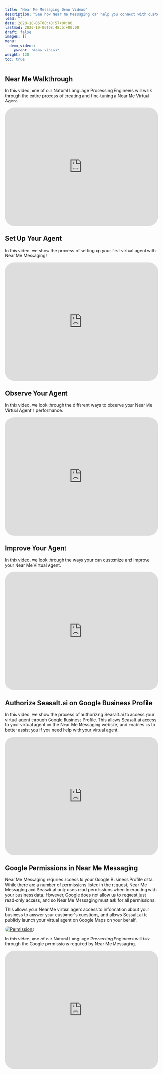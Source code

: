 ```yaml
---
title: "Near Me Messaging Demo Videos"
description: "See how Near Me Messaging can help you connect with customers over Maps by generating a customizable virtual agent based on your Google Business Profile."
lead: ""
date: 2020-10-06T08:48:57+00:00
lastmod: 2020-10-06T08:48:57+00:00
draft: false
images: []
menu:
  demo_videos:
    parent: "demo_videos"
weight: 120
toc: true
---
```


## Near Me Walkthrough

In this video, one of our Natural Language Processing Engineers will walk through the entire process of creating and fine-tuning a Near Me Virtual Agent.

   <iframe width="100%" height="10%" src="https://www.youtube.com/embed/C3nAJZQHteE" title="YouTube video player" frameborder="0" allow="accelerometer; autoplay; clipboard-write; encrypted-media; gyroscope; picture-in-picture" allowfullscreen style="border-radius: 30px;"></iframe>

## Set Up Your Agent

In this video, we show the process of setting up your first virtual agent with Near Me Messaging!

   <iframe width="100%" height="10%" src="https://www.youtube.com/embed/fgf2nt4FkfE" title="YouTube video player" frameborder="0" allow="accelerometer; autoplay; clipboard-write; encrypted-media; gyroscope; picture-in-picture" allowfullscreen style="border-radius: 30px;"></iframe>


## Observe Your Agent

In this video, we look through the different ways to observe your Near Me Virtual Agent's performance.

   <iframe width="100%" height="10%" src="https://www.youtube.com/embed/26OIrHmIRQI" title="YouTube video player" frameborder="0" allow="accelerometer; autoplay; clipboard-write; encrypted-media; gyroscope; picture-in-picture" allowfullscreen style="border-radius: 30px;"></iframe>

## Improve Your Agent

In this video, we look through the ways your can customize and improve your Near Me Virtual Agent.

   <iframe width="100%" height="10%" src="https://www.youtube.com/embed/sWhigyIh3Gw" title="YouTube video player" frameborder="0" allow="accelerometer; autoplay; clipboard-write; encrypted-media; gyroscope; picture-in-picture" allowfullscreen style="border-radius: 30px;"></iframe>

## Authorize Seasalt.ai on Google Business Profile

In this video, we show the process of authorizing Seasalt.ai to access your virtual agent through Google Business Profile. This allows Seasalt.ai access to your virtual agent on the Near Me Messaging website, and enables us to better assist you if you need help with your virtual agent.

   <iframe width="100%" height="10%" src="https://www.youtube.com/embed/Y8x0ge51R4U" title="YouTube video player" frameborder="0" allow="accelerometer; autoplay; clipboard-write; encrypted-media; gyroscope; picture-in-picture" allowfullscreen style="border-radius: 30px;"></iframe>

## Google Permissions in Near Me Messaging

Near Me Messaging requries access to your Google Business Profile data. While there are a number of permissions listed in the request, Near Me Messaging and Seasalt.ai only uses read permissions when interacting with your business data. However, Google does not allow us to request just read-only access, and so Near Me Messaging must ask for all permissions.

This allows your Near Me virtual agent access to information about your business to answer your customer's questions, and allows Seasalt.ai to publicly launch your virtual agent on Google Maps on your behalf.

<a href="../images/permissions.png"><img src="../images/permissions.png" alt="Permissions" style="max-width:80%; border-radius: 30px;"></a>

In this video, one of our Natural Language Processing Engineers will talk through the Google permissions required by Near Me Messaging.

   <iframe width="100%" height="10%"" src="https://www.youtube.com/embed/wGtAznQdRmE" title="YouTube video player" frameborder="0" allow="accelerometer; autoplay; clipboard-write; encrypted-media; gyroscope; picture-in-picture" allowfullscreen style="border-radius: 30px;"></iframe>
